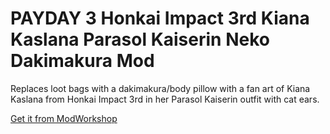 # PAYDAY 3 Honkai Impact 3rd Kiana Kaslana Parasol Kaiserin Neko Dakimakura Mod
Replaces loot bags with a dakimakura/body pillow with a fan art of Kiana Kaslana from Honkai Impact 3rd in her Parasol Kaiserin outfit with cat ears.

[Get it from ModWorkshop](https://modworkshop.net/mod/49710)
